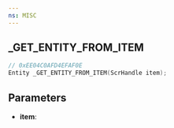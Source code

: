 ```yaml
---
ns: MISC
---
```

## _GET_ENTITY_FROM_ITEM

```c
// 0xEE04C0AFD4EFAF0E
Entity _GET_ENTITY_FROM_ITEM(ScrHandle item);
```

## Parameters
* **item**:
